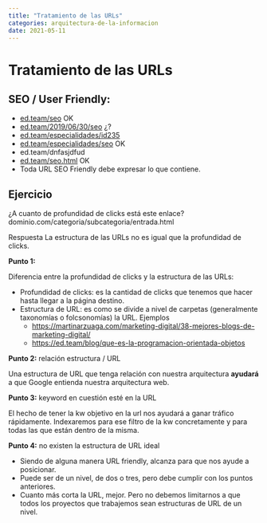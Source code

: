 ```yaml
---
title: "Tratamiento de las URLs"
categories: arquitectura-de-la-informacion
date: 2021-05-11
---
```


# Tratamiento de las URLs

## SEO / User Friendly:
-   [ed.team/seo](http://ed.team/seo) OK
-   [ed.team/2019/06/30/seo](http://ed.team/2019/06/30/seo) ¿?
-   [ed.team/especialidades/id235](http://ed.team/especialidades/id235)
-   [ed.team/especialidades/seo](http://ed.team/especialidades/seo) OK
-   ed.team/dnfasjdfud
-   [ed.team/seo.html](http://ed.team/seo.html) OK
-   Toda URL SEO Friendly debe expresar lo que contiene.

## Ejercicio
¿A cuanto de profundidad de clicks está este enlace?
dominio.com/categoria/subcategoria/entrada.html

Respuesta
La estructura de las URLs no es igual que la profundidad de clicks.

**Punto 1:**

Diferencia entre la profundidad de clicks y la estructura de las URLs:

-   Profundidad de clicks: es la cantidad de clicks que tenemos que hacer hasta llegar a la página destino.
-   Estructura de URL: es como se divide a nivel de carpetas (generalmente taxonomías o folcsonomías) la URL. Ejemplos
	- https://martinarzuaga.com/marketing-digital/38-mejores-blogs-de-marketing-digital/
	- https://ed.team/blog/que-es-la-programacion-orientada-objetos

**Punto 2:** relación estructura / URL

Una estructura de URL que tenga relación con nuestra arquitectura **ayudará** a que Google entienda nuestra arquitectura web.

**Punto 3:** keyword en cuestión esté en la URL

El hecho de tener la kw objetivo en la url nos ayudará a ganar tráfico rápidamente. Indexaremos para ese filtro de la kw concretamente y para todas las que están dentro de la misma.

**Punto 4:** no existen la estructura de URL ideal

-   Siendo de alguna manera URL friendly, alcanza para que nos ayude a posicionar.
-   Puede ser de un nivel, de dos o tres, pero debe cumplir con los puntos anteriores.
-   Cuanto más corta la URL, mejor. Pero no debemos limitarnos a que todos los proyectos que trabajemos sean estructuras de URL de un nivel.